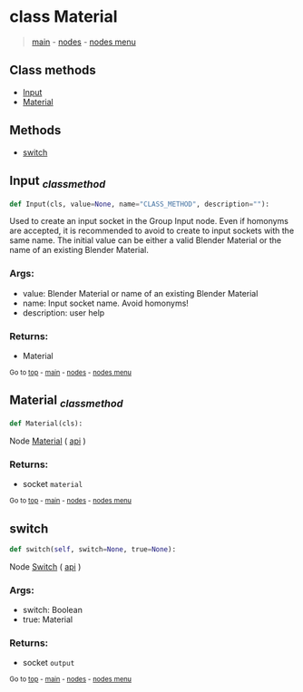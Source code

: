 # class Material

> [main](./structure.md) - [nodes](nodes.md) - [nodes menu](nodes_menus.md)


## Class methods

- [Input](#Input-classmethod)
- [Material](#Material-classmethod)


## Methods

- [switch](#switch)

## Input <sub>*classmethod*</sub>

```python
def Input(cls, value=None, name="CLASS_METHOD", description=""):

```
Used to create an input socket in the Group Input node.
Even if homonyms are accepted, it is recommended to avoid to create to input sockets with the same name.
The initial value can be either a valid Blender Material or the name of an existing Blender Material.

### Args:
- value: Blender Material or name of an existing Blender Material
- name: Input socket name. Avoid homonyms!
- description: user help

### Returns:
- Material

<sub>Go to [top](#class-Material) - [main](./structure.md) - [nodes](nodes.md) - [nodes menu](nodes_menus.md)</sub>

## Material <sub>*classmethod*</sub>

```python
def Material(cls):

```
Node [Material](https://docs.blender.org/manual/en/latest/modeling/geometry_nodes/input/material.html) ( [api](https://docs.blender.org/api/current/bpy.types.GeometryNodeInputMaterial.html) )

### Returns:
- socket `material`

<sub>Go to [top](#class-Material) - [main](./structure.md) - [nodes](nodes.md) - [nodes menu](nodes_menus.md)</sub>

## switch

```python
def switch(self, switch=None, true=None):

```
Node [Switch](https://docs.blender.org/manual/en/latest/modeling/geometry_nodes/utilities/switch.html) ( [api](https://docs.blender.org/api/current/bpy.types.GeometryNodeSwitch.html) )

### Args:
- switch: Boolean
- true: Material

### Returns:
- socket `output`

<sub>Go to [top](#class-Material) - [main](./structure.md) - [nodes](nodes.md) - [nodes menu](nodes_menus.md)</sub>

